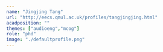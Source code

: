```yaml
---
name: "Jingjing Tang"
url: "http://eecs.qmul.ac.uk/profiles/tangjingjing.html"
acadposition: ""
themes: ["audioeng","mcog"]
role: "phd"
image: "./defaultprofile.png"
---
```


